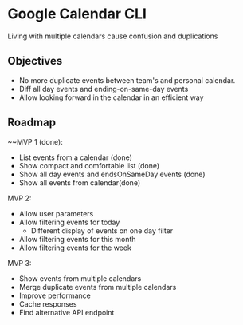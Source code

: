 # Google Calendar CLI

Living with multiple calendars cause confusion and duplications

## Objectives
- No more duplicate events between team's and personal calendar.
- Diff all day events and ending-on-same-day events
- Allow looking forward in the calendar in an efficient way

## Roadmap

~~MVP 1 (done):
- List events from a calendar (done)
- Show compact and comfortable list (done)
- Show all day events and endsOnSameDay events (done)
- Show all events from calendar(done)

MVP 2:
- Allow user parameters
- Allow filtering events for today
  - Different display of events on one day filter
- Allow filtering events for this month
- Allow filtering events for the week

MVP 3:
- Show events from multiple calendars
- Merge duplicate events from multiple calendars
- Improve performance
 - Cache responses
 - Find alternative API endpoint
